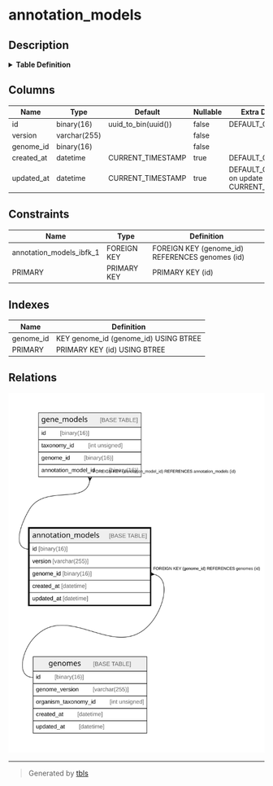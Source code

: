 # annotation_models

## Description

<details>
<summary><strong>Table Definition</strong></summary>

```sql
CREATE TABLE `annotation_models` (
  `id` binary(16) NOT NULL DEFAULT (uuid_to_bin(uuid())),
  `version` varchar(255) NOT NULL,
  `genome_id` binary(16) NOT NULL,
  `created_at` datetime DEFAULT CURRENT_TIMESTAMP,
  `updated_at` datetime DEFAULT CURRENT_TIMESTAMP ON UPDATE CURRENT_TIMESTAMP,
  PRIMARY KEY (`id`),
  KEY `genome_id` (`genome_id`),
  CONSTRAINT `annotation_models_ibfk_1` FOREIGN KEY (`genome_id`) REFERENCES `genomes` (`id`)
) ENGINE=InnoDB DEFAULT CHARSET=utf8mb4 COLLATE=utf8mb4_0900_ai_ci
```

</details>

## Columns

| Name | Type | Default | Nullable | Extra Definition | Children | Parents | Comment |
| ---- | ---- | ------- | -------- | ---------------- | -------- | ------- | ------- |
| id | binary(16) | uuid_to_bin(uuid()) | false | DEFAULT_GENERATED | [gene_models](gene_models.md) |  |  |
| version | varchar(255) |  | false |  |  |  |  |
| genome_id | binary(16) |  | false |  |  | [genomes](genomes.md) |  |
| created_at | datetime | CURRENT_TIMESTAMP | true | DEFAULT_GENERATED |  |  |  |
| updated_at | datetime | CURRENT_TIMESTAMP | true | DEFAULT_GENERATED on update CURRENT_TIMESTAMP |  |  |  |

## Constraints

| Name | Type | Definition |
| ---- | ---- | ---------- |
| annotation_models_ibfk_1 | FOREIGN KEY | FOREIGN KEY (genome_id) REFERENCES genomes (id) |
| PRIMARY | PRIMARY KEY | PRIMARY KEY (id) |

## Indexes

| Name | Definition |
| ---- | ---------- |
| genome_id | KEY genome_id (genome_id) USING BTREE |
| PRIMARY | PRIMARY KEY (id) USING BTREE |

## Relations

![er](annotation_models.svg)

---

> Generated by [tbls](https://github.com/k1LoW/tbls)
